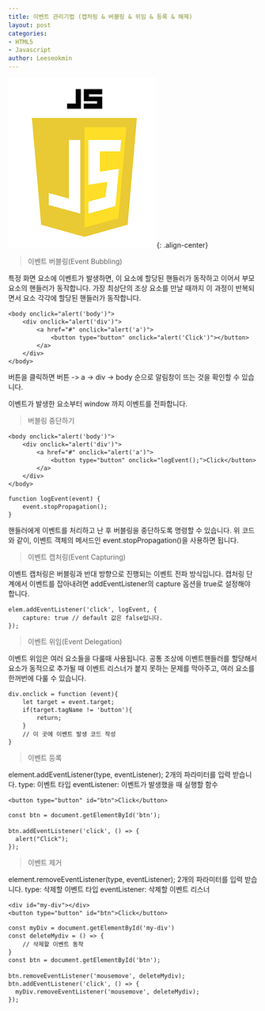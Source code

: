```yaml
---
title: 이벤트 관리기법 (캡처링 & 버블링 & 위임 & 등록 & 해제)
layout: post
categories:
- HTML5
- Javascript
author: Leeseokmin
---
```


![자바스크립트](/assets/images/portfolio/js-logo.png){: .align-center}

> 이벤트 버블링(Event Bubbling)

특정 화면 요소에 이벤트가 발생하면, 이 요소에 할당된 핸들러가 동작하고 이어서 부모 요소의 핸들러가 동작합니다.
가장 최상단의 조상 요소를 만날 때까지 이 과정이 반복되면서 요소 각각에 할당된 핸들러가 동작합니다.

```
<body onclick="alert('body')">
	<div onclick="alert('div')">
		<a href="#" onclick="alert('a')">
			<button type="button" onclick="alert('Click')"></button>
		</a>
	</div>
</body>
```

버튼을 클릭하면 버튼 -> a -> div -> body 순으로 알림창이 뜨는 것을 확인할 수 있습니다.

이벤트가 발생한 요소부터 window 까지 이벤트를 전파합니다.

> 버블링 중단하기

```
<body onclick="alert('body')">
	<div onclick="alert('div')">
		<a href="#" onclick="alert('a')">
			<button type="button" onclick="logEvent();">Click</button>
		</a>
	</div>
</body>
```

```
function logEvent(event) {
	event.stopPropagation();
}
```
핸들러에게 이벤트를 처리하고 난 후 버블링을 중단하도록 명령할 수 있습니다.
위 코드와 같이, 이벤트 객체의 메서드인 event.stopPropagation()을 사용하면 됩니다.

> 이벤트 캡처링(Event Capturing)

이벤트 캡처링은 버블링과 반대 방향으로 진행되는 이벤트 전파 방식입니다.
캡처링 단계에서 이벤트를 잡아내려면 addEventListener의 capture 옵션을 true로 설정해야 합니다.
```
elem.addEventListener('click', logEvent, {
	capture: true // default 값은 false입니다.
});
```
> 이벤트 위임(Event Delegation)

이벤트 위임은 여러 요소들을 다룰때 사용됩니다.
공통 조상에 이벤트핸들러를 할당해서 요소가 동적으로 추가될 때 이벤트 리스너가 붙지 못하는 문제를 막아주고, 여러 요소를 한꺼번에 다룰 수 있습니다.

```
div.onclick = function (event){
	let target = event.target;
	if(target.tagName != 'button'){
		return;
	}
	// 이 곳에 이벤트 발생 코드 작성
}
```

> 이벤트 등록

element.addEventListener(type, eventListener);
2개의 파라미터를 입력 받습니다.
type: 이벤트 타입
eventListener: 이벤트가 발생했을 때 실행할 함수

```
<button type="button" id="btn">Click</button>
```

```
const btn = document.getElementById('btn');

btn.addEventListener('click', () => {
  alert("Click");
});

```
> 이벤트 제거

element.removeEventListener(type, eventListener);
2개의 파라미터를 입력 받습니다.
type: 삭제할 이벤트 타입
eventListener: 삭제할 이벤트 리스너

```
<div id="my-div"></div>
<button type="button" id="btn">Click</button>
```

```
const myDiv = document.getElementById('my-div')
const deleteMydiv = () => {
	// 삭제할 이벤트 동작
}
const btn = document.getElementById('btn');

btn.removeEventListener('mousemove', deleteMydiv);
btn.addEventListener('click', () => {
  myDiv.removeEventListener('mousemove', deleteMydiv);
});
```

